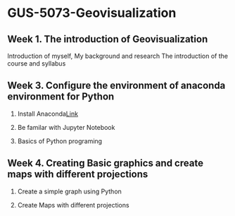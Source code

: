 # GUS-5073-Geovisualization
## Week 1. The introduction of Geovisualization
Introduction of myself, 
My background and research
The introduction of the course and syllabus

## Week 3. Configure the environment of anaconda environment for Python

1. Install Anaconda[Link](https://github.com/xiaojianggis/GUS-5073-Geovisualization/blob/master/lecture2-catography-nutshell_1/AnacondaConfig.pdf) 

2. Be familar with Jupyter Notebook

3. Basics of Python programing


## Week 4. Creating Basic graphics and create maps with different projections


1. Create a simple graph using Python

2. Create Maps with different projections
